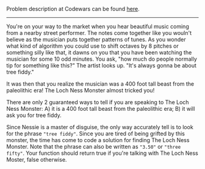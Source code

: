 Problem description at Codewars can be found
[here](https://www.codewars.com/kata/55ccdf1512938ce3ac000056/train/python).

-------------

You're on your way to the market when you hear beautiful music coming from a nearby street
performer. The notes come together like you wouln't believe as the musician puts together patterns
of tunes. As you wonder what kind of algorithm you could use to shift octaves by 8 pitches or
something silly like that, it dawns on you that you have been watching the musician for some 10 odd
minutes. You ask, "how much do people normally tip for something like this?" The artist looks up.
"It's always gonna be about tree fiddy."
<br>

It was then that you realize the musician was a 400 foot tall beast from the paleolithic era! The
Loch Ness Monster almost tricked you!
<br>

There are only 2 guaranteed ways to tell if you are speaking to The Loch Ness Monster: A) it is a
400 foot tall beast from the paleolithic era; B) it will ask you for tree fiddy.
<br>

Since Nessie is a master of disguise, the only way accurately tell is to look for the phrase `"tree
fiddy"`. Since you are tired of being grifted by this monster, the time has come to code a solution
for finding The Loch Ness Monster. Note that the phrase can also be written as `"3.50"` or `"three
fifty"`. Your function should return true if you're talking with The Loch Ness Moster, false
otherwise.
